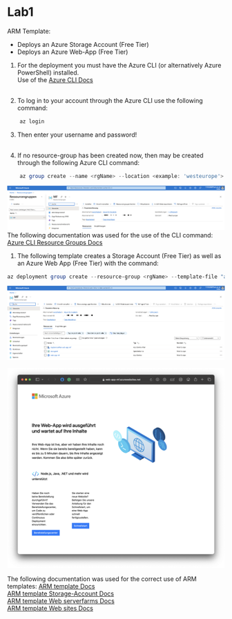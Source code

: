 # Lab1 

ARM Template:
- Deploys an Azure Storage Account (Free Tier)
- Deploys an Azure Web-App (Free Tier) <br>

1. For the deployment you must have the Azure CLI (or alternatively Azure PowerShell) installed. <br>
Use of the [Azure CLI Docs](https://learn.microsoft.com/en-us/cli/azure/install-azure-cli) <br><br>

2. To log in to your account through the Azure CLI use the following command:
```Powershell
    az login
``` 

3. Then enter your username and password! <br><br>

4. If no resource-group has been created now, then may be created through the following Azure CLI command:
``` Powershell
    az group create --name <rgName> --location <example: 'westeurope'>
```
![Resource Group](../Lab1/img/resource-group.png)
The following documentation was used for the use of the CLI command: <br>
[Azure CLI Resource Groups Docs](https://learn.microsoft.com/en-us/azure/azure-resource-manager/management/manage-resource-groups-cli)



1. The following template creates a Storage Account (Free Tier) as well as an Azure Web App (Free Tier) with the command:
```Powershell
az deployment group create --resource-group <rgName> --template-file "azuredeploy.json" --parameters "azuredeploy.parameters.json"
```

![Successful Deployment](../Lab1/img/successful-deployment.png)

![Successful Deployment](../Lab1/img/web-site.png)

The following documentation was used for the correct use of ARM templates: 
[ARM template Docs](https://learn.microsoft.com/en-us/azure/azure-resource-manager/templates/overview)<br>
[ARM template Storage-Account Docs](https://learn.microsoft.com/en-us/azure/templates/microsoft.storage/storageaccounts?pivots=deployment-language-arm-template)<br>
[ARM template Web serverfarms Docs](https://learn.microsoft.com/en-us/azure/templates/microsoft.web/serverfarms?pivots=deployment-language-arm-template)<br>
[ARM template Web sites Docs](https://learn.microsoft.com/en-us/azure/templates/microsoft.web/sites?pivots=deployment-language-arm-template)




